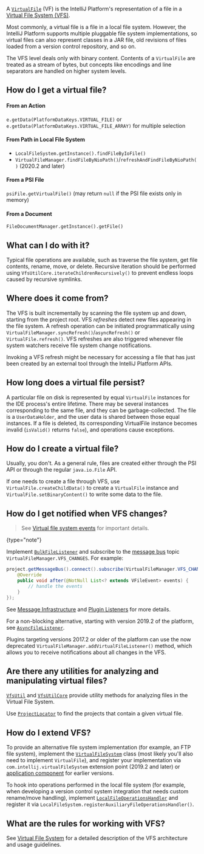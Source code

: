 [//]: # (title: Virtual Files)

<!-- Copyright 2000-2022 JetBrains s.r.o. and other contributors. Use of this source code is governed by the Apache 2.0 license that can be found in the LICENSE file. -->

A [`VirtualFile`](upsource:///platform/core-api/src/com/intellij/openapi/vfs/VirtualFile.java) (VF) is the IntelliJ Platform's representation of a file in a [Virtual File System (VFS)](virtual_file_system.md).

Most commonly, a virtual file is a file in a local file system.
However, the IntelliJ Platform supports multiple pluggable file system implementations, so virtual files can also represent classes in a JAR file, old revisions of files loaded from a version control repository, and so on.

The VFS level deals only with binary content.
Contents of a `VirtualFile` are treated as a stream of bytes, but concepts like encodings and line separators are handled on higher system levels.

## How do I get a virtual file?

#### From an Action
`e.getData(PlatformDataKeys.VIRTUAL_FILE)` or `e.getData(PlatformDataKeys.VIRTUAL_FILE_ARRAY)` for multiple selection

#### From Path in Local File System
- `LocalFileSystem.getInstance().findFileByIoFile()`
- `VirtualFileManager.findFileByNioPath()`/`refreshAndFindFileByNioPath()` (2020.2 and later)

#### From a PSI File
`psiFile.getVirtualFile()` (may return `null` if the PSI file exists only in memory)

#### From a Document
`FileDocumentManager.getInstance().getFile()`

## What can I do with it?

Typical file operations are available, such as traverse the file system, get file contents, rename, move, or delete.
Recursive iteration should be performed using `VfsUtilCore.iterateChildrenRecursively()` to prevent endless loops caused by recursive symlinks.

## Where does it come from?

The VFS is built incrementally by scanning the file system up and down, starting from the project root.
VFS _refreshes_ detect new files appearing in the file system.
A refresh operation can be initiated programmatically using `VirtualFileManager.syncRefresh()`/`asyncRefresh()` or `VirtualFile.refresh()`.
VFS refreshes are also triggered whenever file system watchers receive file system change notifications.

Invoking a VFS refresh might be necessary for accessing a file that has just been created by an external tool through the IntelliJ Platform APIs.

## How long does a virtual file persist?

A particular file on disk is represented by equal `VirtualFile` instances for the IDE process's entire lifetime.
There may be several instances corresponding to the same file, and they can be garbage-collected.
The file is a `UserDataHolder`, and the user data is shared between those equal instances.
If a file is deleted, its corresponding VirtualFile instance becomes invalid (`isValid()` returns `false`), and operations cause exceptions.

## How do I create a virtual file?

Usually, you don't.
As a general rule, files are created either through the PSI API or through the regular `java.io.File` API.

If one needs to create a file through VFS, use `VirtualFile.createChildData()` to create a `VirtualFile` instance and `VirtualFile.setBinaryContent()` to write some data to the file.

## How do I get notified when VFS changes?

 >  See [Virtual file system events](virtual_file_system.md#virtual-file-system-events) for important details.
 >
 {type="note"}

Implement [`BulkFileListener`](upsource:///platform/core-api/src/com/intellij/openapi/vfs/newvfs/BulkFileListener.java) and subscribe to the [message bus](messaging_infrastructure.md) topic `VirtualFileManager.VFS_CHANGES`.
For example:

```java
project.getMessageBus().connect().subscribe(VirtualFileManager.VFS_CHANGES, new BulkFileListener() {
    @Override
    public void after(@NotNull List<? extends VFileEvent> events) {
        // handle the events
    }
});
```

See [Message Infrastructure](messaging_infrastructure.md) and [Plugin Listeners](plugin_listeners.md) for more details.

For a non-blocking alternative, starting with version 2019.2 of the platform, see [`AsyncFileListener`](upsource:///platform/core-api/src/com/intellij/openapi/vfs/AsyncFileListener.java).

Plugins targeting versions 2017.2 or older of the platform can use the now deprecated `VirtualFileManager.addVirtualFileListener()` method, which allows you to receive notifications about all changes in the VFS.

## Are there any utilities for analyzing and manipulating virtual files?

[`VfsUtil`](upsource:///platform/analysis-api/src/com/intellij/openapi/vfs/VfsUtil.java) and [`VfsUtilCore`](upsource:///platform/core-api/src/com/intellij/openapi/vfs/VfsUtilCore.java) provide utility methods for analyzing files in the Virtual File System.

Use [`ProjectLocator`](upsource:///platform/projectModel-api/src/com/intellij/openapi/project/ProjectLocator.java) to find the projects that contain a given virtual file.

## How do I extend VFS?

To provide an alternative file system implementation (for example, an FTP file system), implement the [`VirtualFileSystem`](upsource:///platform/core-api/src/com/intellij/openapi/vfs/VirtualFileSystem.java) class (most likely you'll also need to implement `VirtualFile`), and register your implementation via `com.intellij.virtualFileSystem` extension point (2019.2 and later) or [application component](plugin_components.md) for earlier versions.

To hook into operations performed in the local file system (for example, when developing a version control system integration that needs custom rename/move handling), implement [`LocalFileOperationsHandler`](upsource:///platform/analysis-api/src/com/intellij/openapi/vfs/LocalFileOperationsHandler.java) and register it via `LocalFileSystem.registerAuxiliaryFileOperationsHandler()`.

## What are the rules for working with VFS?

See [Virtual File System](virtual_file_system.md) for a detailed description of the VFS architecture and usage guidelines.
